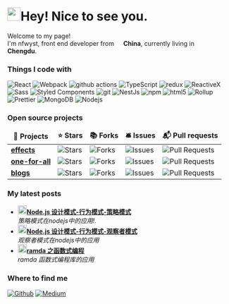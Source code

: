 <h1>
  <img src="https://emojis.slackmojis.com/emojis/images/1531849430/4246/blob-sunglasses.gif?1531849430"
    width="30" />Hey! Nice to see you.
</h1>

<p>Welcome to my page! </br> I'm nfwyst, front end developer from <img
    src="https://cdn-icons-png.flaticon.com/512/197/197560.png" width="13" /> <b>China</b>, currently living
  in <img src="https://cdn-icons-png.flaticon.com/512/197/197564.png" width="13" /> <b>Chengdu</b>. </p>
<h3>Things I code with</h3>
<p>
  <img alt="React" src="https://img.shields.io/badge/-React-45b8d8?style=flat-square&logo=react&logoColor=white" />
  <img alt="Webpack"
    src="https://img.shields.io/badge/-Webpack-8DD6F9?style=flat-square&logo=webpack&logoColor=white" />
  <img alt="github actions"
    src="https://img.shields.io/badge/-Github_Actions-2088FF?style=flat-square&logo=github-actions&logoColor=white" />
  <img alt="TypeScript"
    src="https://img.shields.io/badge/-TypeScript-007ACC?style=flat-square&logo=typescript&logoColor=white" />
  <img alt="redux" src="https://img.shields.io/badge/-Redux-764ABC?style=flat-square&logo=redux&logoColor=white" />
  <img alt="ReactiveX"
    src="https://img.shields.io/badge/-RxJs-B7178C?style=flat-square&logo=reactivex&logoColor=white" />
  <img alt="Sass" src="https://img.shields.io/badge/-Sass-CC6699?style=flat-square&logo=sass&logoColor=white" />
  <img alt="Styled Components"
    src="https://img.shields.io/badge/-Styled_Components-db7092?style=flat-square&logo=styled-components&logoColor=white" />
  <img alt="git" src="https://img.shields.io/badge/-Git-F05032?style=flat-square&logo=git&logoColor=white" />
  <img alt="NestJs" src="https://img.shields.io/badge/-NestJs-ea2845?style=flat-square&logo=nestjs&logoColor=white" />
  <img alt="npm" src="https://img.shields.io/badge/-NPM-CB3837?style=flat-square&logo=npm&logoColor=white" />
  <img alt="html5" src="https://img.shields.io/badge/-HTML5-E34F26?style=flat-square&logo=html5&logoColor=white" />
  <img alt="Rollup"
    src="https://img.shields.io/badge/-Rollup-EC4A3F?style=flat-square&logo=rollup.js&logoColor=white" />
  <img alt="Prettier"
    src="https://img.shields.io/badge/-Prettier-F7B93E?style=flat-square&logo=prettier&logoColor=white" />
  <img alt="MongoDB"
    src="https://img.shields.io/badge/-MongoDB-13aa52?style=flat-square&logo=mongodb&logoColor=white" />
  <img alt="Nodejs" src="https://img.shields.io/badge/-Nodejs-43853d?style=flat-square&logo=Node.js&logoColor=white" />
</p>
<h3>Open source projects</h3>
<table>
  <thead align="center">
    <tr border: none;>
      <td><b>🎁 Projects</b></td>
      <td><b>⭐ Stars</b></td>
      <td><b>📚 Forks</b></td>
      <td><b>🛎 Issues</b></td>
      <td><b>📬 Pull requests</b></td>
    </tr>
  </thead>
  <tbody>
    <tr>
      <td><a href="https://github.com/nfwyst/effect"><b>effects</b></a>
      </td>
      <td><img alt="Stars"
          src="https://img.shields.io/github/stars/nfwyst/effect?style=flat-square&labelColor=343b41" />
      </td>
      <td><img alt="Forks"
          src="https://img.shields.io/github/forks/nfwyst/effect?style=flat-square&labelColor=343b41" />
      </td>
      <td><img alt="Issues"
          src="https://img.shields.io/github/issues/nfwyst/effect?style=flat-square&labelColor=343b41" />
      </td>
      <td><img alt="Pull Requests"
          src="https://img.shields.io/github/issues-pr/nfwyst/effect?style=flat-square&labelColor=343b41" />
      </td>
    </tr>
    <tr>
      <td><a href="https://github.com/quanxiang-cloud/one-for-all"><b>one-for-all</b></a></td>
      <td><img alt="Stars"
          src="https://img.shields.io/github/stars/quanxiang-cloud/one-for-all?style=flat-square&labelColor=343b41" />
      </td>
      <td><img alt="Forks"
          src="https://img.shields.io/github/forks/quanxiang-cloud/one-for-all?style=flat-square&labelColor=343b41" />
      </td>
      <td><img alt="Issues"
          src="https://img.shields.io/github/issues/quanxiang-cloud/one-for-all?style=flat-square&labelColor=343b41" />
      </td>
      <td><img alt="Pull Requests"
          src="https://img.shields.io/github/issues-pr/quanxiang-cloud/one-for-all?style=flat-square&labelColor=343b41" />
      </td>
    </tr>
    <tr>
      <td><a href="https://github.com/nfwyst/blogs"><b>blogs</b></a></td>
      <td><img alt="Stars"
          src="https://img.shields.io/github/stars/nfwyst/blogs?style=flat-square&labelColor=343b41" />
      </td>
      <td><img alt="Forks"
          src="https://img.shields.io/github/forks/nfwyst/blogs?style=flat-square&labelColor=343b41" />
      </td>
      <td><img alt="Issues"
          src="https://img.shields.io/github/issues/nfwyst/blogs?style=flat-square&labelColor=343b41" />
      </td>
      <td><img alt="Pull Requests"
          src="https://img.shields.io/github/issues-pr/nfwyst/blogs?style=flat-square&labelColor=343b41" />
      </td>
    </tr>
  </tbody>
</table>
<h3>My latest posts</h3>
<ul>
  <li><a
      href="https://github.com/nfwyst/Blog/issues/13"><b><img
          src="https://emojipedia-us.s3.dualstack.us-west-1.amazonaws.com/thumbs/240/apple/237/fire_1f525.png"
          width="20" alt="new" />Node.js 设计模式-行为模式-策略模式</b></a><br /><i>策略模式在nodejs中的应用!.</i></li>
  <li><a
      href="https://github.com/nfwyst/Blog/issues/12"><b><img
          src="https://emojipedia-us.s3.dualstack.us-west-1.amazonaws.com/thumbs/240/apple/237/fire_1f525.png"
          width="20" alt="new" />Node.js 设计模式-行为模式-观察者模式</b></a><br /><i>观察者模式在nodejs中的应用</i></li>
  <li><a href="https://nfwyst.js.org/2018/06/28/ramda/"><b><img
          src="https://emojipedia-us.s3.dualstack.us-west-1.amazonaws.com/thumbs/240/apple/237/fire_1f525.png"
          width="20" alt="new" />ramda 之函数式编程</b></a><br /><i>ramda 函数式编程库的应用</i></li>
</ul>
<h3>Where to find me</h3>
<p><a href="https://github.com/nfwyst" target="_blank"><img alt="Github"
      src="https://img.shields.io/badge/GitHub-%2312100E.svg?&style=for-the-badge&logo=Github&logoColor=white" /></a>
  <a href="https://medium.com/@nfwyst" target="_blank"><img alt="Medium"
      src="https://img.shields.io/badge/medium-%2312100E.svg?&style=for-the-badge&logo=medium&logoColor=white" /></a>
</p>
